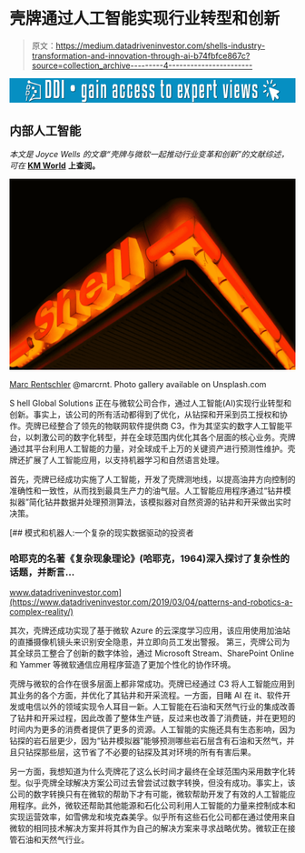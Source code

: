 # 壳牌通过人工智能实现行业转型和创新

> 原文：<https://medium.datadriveninvestor.com/shells-industry-transformation-and-innovation-through-ai-b74fbfce867c?source=collection_archive---------4----------------------->

[![](img/37b674d690d42eeb8dd0eb2f76b218a8.png)](http://www.track.datadriveninvestor.com/1B9E)

## 内部人工智能

**本文是 Joyce Wells 的文章*“壳牌与微软一起推动行业变革和创新”*的文献综述，可在** [**KM World**](http://www.kmworld.com/Articles/News/KM-In-Practice/Shell-drives-industry-transformation-and-innovation-with-Microsoft-128332.aspx) **上查阅。**

![](img/248bf6853f0576245cadbe601d6e2db3.png)

[Marc Rentschler](https://medium.com/u/266957646a5b?source=post_page-----b74fbfce867c--------------------------------) @marcrnt. Photo gallery available on Unsplash.com

S hell Global Solutions 正在与微软公司合作，通过人工智能(AI)实现行业转型和创新。事实上，该公司的所有活动都得到了优化，从钻探和开采到员工授权和协作。壳牌已经整合了领先的物联网软件提供商 C3，作为其坚实的数字人工智能平台，以刺激公司的数字化转型，并在全球范围内优化其各个层面的核心业务。壳牌通过其平台利用人工智能的力量，对全球成千上万的关键资产进行预测性维护。壳牌还扩展了人工智能应用，以支持机器学习和自然语言处理。

首先，壳牌已经成功实施了人工智能，开发了壳牌测地线，以提高油井方向控制的准确性和一致性，从而找到最具生产力的油气层。人工智能应用程序通过“钻井模拟器”简化钻井数据并处理预测算法，该模拟器对自然资源的钻井和开采做出实时决策。

[](https://www.datadriveninvestor.com/2019/03/04/patterns-and-robotics-a-complex-reality/) [## 模式和机器人:一个复杂的现实数据驱动的投资者

### 哈耶克的名著《复杂现象理论》(哈耶克，1964)深入探讨了复杂性的话题，并断言…

www.datadriveninvestor.com](https://www.datadriveninvestor.com/2019/03/04/patterns-and-robotics-a-complex-reality/) 

其次，壳牌还成功实现了基于微软 Azure 的云深度学习应用，该应用使用加油站的直播摄像机镜头来识别安全隐患，并立即向员工发出警报。
第三，壳牌公司为其全球员工整合了创新的数字体验，通过 Microsoft Stream、SharePoint Online 和 Yammer 等微软通信应用程序营造了更加个性化的协作环境。

壳牌与微软的合作在很多层面上都非常成功。壳牌已经通过 C3 将人工智能应用到其业务的各个方面，并优化了其钻井和开采流程。一方面，目睹 AI 在 it、软件开发或电信以外的领域实现令人耳目一新。人工智能在石油和天然气行业的集成改善了钻井和开采过程，因此改善了整体生产链，反过来也改善了消费链，并在更短的时间内为更多的消费者提供了更多的资源。人工智能的实施还具有生态影响，因为钻探的岩石层更少，因为“钻井模拟器”能够预测哪些岩石层含有石油和天然气，并且只钻探那些层，这节省了不必要的钻探及其对环境的所有有害后果。

另一方面，我想知道为什么壳牌花了这么长时间才最终在全球范围内采用数字化转型。似乎壳牌全球解决方案公司过去曾尝试过数字转换，但没有成功。事实上，该公司的数字转换只有在微软的帮助下才有可能，微软帮助开发了有效的人工智能应用程序。此外，微软还帮助其他能源和石化公司利用人工智能的力量来控制成本和实现运营效率，如雪佛龙和埃克森美孚。似乎所有这些石化公司都在通过使用来自微软的相同技术解决方案并将其作为自己的解决方案来寻求战略优势。微软正在接管石油和天然气行业。